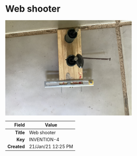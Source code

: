 # Web shooter

<img height="300px" src="10076.jpg"/>

|       Field | Value              |
|------------:|--------------------|
|   **Title** | Web shooter        |
|     **Key** | INVENTION-4        |
| **Created** | 21/Jan/21 12:25 PM |
